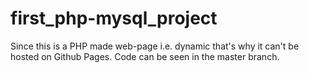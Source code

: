 # first_php-mysql_project
Since this is a PHP made web-page i.e. dynamic that's why it can't be hosted on Github Pages.
Code can be seen in the master branch.
